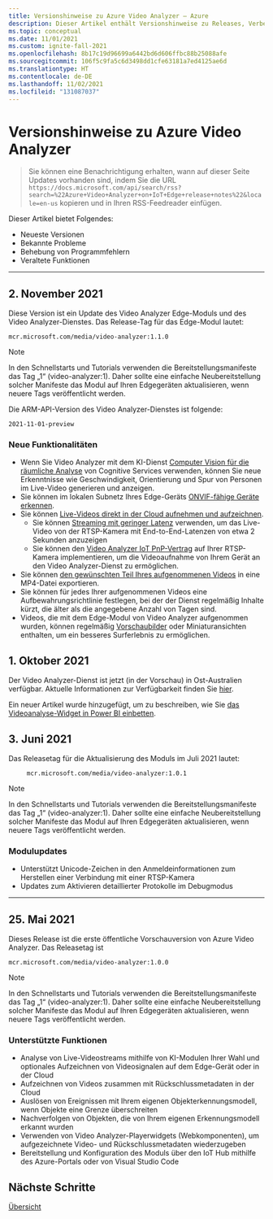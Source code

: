 ```yaml
---
title: Versionshinweise zu Azure Video Analyzer – Azure
description: Dieser Artikel enthält Versionshinweise zu Releases, Verbesserungen, Fehlerbehebungen und bekannten Problemen von Azure Video Analyzer.
ms.topic: conceptual
ms.date: 11/01/2021
ms.custom: ignite-fall-2021
ms.openlocfilehash: 8b17c19d96699a6442bd6d606ffbc88b25088afe
ms.sourcegitcommit: 106f5c9fa5c6d3498dd1cfe63181a7ed4125ae6d
ms.translationtype: HT
ms.contentlocale: de-DE
ms.lasthandoff: 11/02/2021
ms.locfileid: "131087037"
---
```

# <a name="azure-video-analyzer-release-notes"></a>Versionshinweise zu Azure Video Analyzer

>Sie können eine Benachrichtigung erhalten, wann auf dieser Seite Updates vorhanden sind, indem Sie die URL `https://docs.microsoft.com/api/search/rss?search=%22Azure+Video+Analyzer+on+IoT+Edge+release+notes%22&locale=en-us` kopieren und in Ihren RSS-Feedreader einfügen.

Dieser Artikel bietet Folgendes:

* Neueste Versionen
* Bekannte Probleme
* Behebung von Programmfehlern
* Veraltete Funktionen

<hr width=100%>

## <a name="november-2-2021"></a>2\. November 2021

Diese Version ist ein Update des Video Analyzer Edge-Moduls und des Video Analyzer-Dienstes. Das Release-Tag für das Edge-Modul lautet:

```
mcr.microsoft.com/media/video-analyzer:1.1.0
```

> [!NOTE]
> In den Schnellstarts und Tutorials verwenden die Bereitstellungsmanifeste das Tag „1“ (video-analyzer:1). Daher sollte eine einfache Neubereitstellung solcher Manifeste das Modul auf Ihren Edgegeräten aktualisieren, wenn neuere Tags veröffentlicht werden.

Die ARM-API-Version des Video Analyzer-Dienstes ist folgende:

```
2021-11-01-preview
```

### <a name="new-functionalities"></a>Neue Funktionalitäten

* Wenn Sie Video Analyzer mit dem KI-Dienst [Computer Vision für die räumliche Analyse](edge/computer-vision-for-spatial-analysis.md) von Cognitive Services verwenden, können Sie neue Erkenntnisse wie Geschwindigkeit, Orientierung und Spur von Personen im Live-Video generieren und anzeigen.
* Sie können im lokalen Subnetz Ihres Edge-Geräts [ONVIF-fähige Geräte erkennen](edge/camera-discovery.md).
* Sie können [Live-Videos direkt in der Cloud aufnehmen und aufzeichnen](cloud/connect-cameras-to-cloud.md).
  * Sie können [Streaming mit geringer Latenz](playback-recordings-how-to.md#low-latency-streaming) verwenden, um das Live-Video von der RTSP-Kamera mit End-to-End-Latenzen von etwa 2 Sekunden anzuzeigen
  * Sie können den [Video Analyzer IoT PnP-Vertrag](cloud/connect-devices.md) auf Ihrer RTSP-Kamera implementieren, um die Videoaufnahme von Ihrem Gerät an den Video Analyzer-Dienst zu ermöglichen.
* Sie können [den gewünschten Teil Ihres aufgenommenen Videos](cloud/export-portion-of-video-as-mp4.md) in eine MP4-Datei exportieren.
* Sie können für jedes Ihrer aufgenommenen Videos eine Aufbewahrungsrichtlinie festlegen, bei der der Dienst regelmäßig Inhalte kürzt, die älter als die angegebene Anzahl von Tagen sind.
* Videos, die mit dem Edge-Modul von Video Analyzer aufgenommen wurden, können regelmäßig [Vorschaubilder](edge/enable-video-preview-images.md) oder Miniaturansichten enthalten, um ein besseres Surferlebnis zu ermöglichen.

## <a name="october-1-2021"></a>1\. Oktober 2021
Der Video Analyzer-Dienst ist jetzt (in der Vorschau) in Ost-Australien verfügbar. Aktuelle Informationen zur Verfügbarkeit finden Sie [hier](https://azure.microsoft.com/global-infrastructure/services/?products=video-analyzer&regions=all).

Ein neuer Artikel wurde hinzugefügt, um zu beschreiben, wie Sie [das Videoanalyse-Widget in Power BI einbetten](embed-player-in-power-bi.md).

## <a name="june-3-2021"></a>3\. Juni 2021

Das Releasetag für die Aktualisierung des Moduls im Juli 2021 lautet:

```
     mcr.microsoft.com/media/video-analyzer:1.0.1
```
> [!NOTE]
> In den Schnellstarts und Tutorials verwenden die Bereitstellungsmanifeste das Tag „1“ (video-analyzer:1). Daher sollte eine einfache Neubereitstellung solcher Manifeste das Modul auf Ihren Edgegeräten aktualisieren, wenn neuere Tags veröffentlicht werden.

### <a name="module-updates"></a>Modulupdates
* Unterstützt Unicode-Zeichen in den Anmeldeinformationen zum Herstellen einer Verbindung mit einer RTSP-Kamera
* Updates zum Aktivieren detaillierter Protokolle im Debugmodus

<hr width=100%>

## <a name="may-25-2021"></a>25. Mai 2021

Dieses Release ist die erste öffentliche Vorschauversion von Azure Video Analyzer. Das Releasetag ist

```
mcr.microsoft.com/media/video-analyzer:1.0.0
```

> [!NOTE]
> In den Schnellstarts und Tutorials verwenden die Bereitstellungsmanifeste das Tag „1“ (video-analyzer:1). Daher sollte eine einfache Neubereitstellung solcher Manifeste das Modul auf Ihren Edgegeräten aktualisieren, wenn neuere Tags veröffentlicht werden.

### <a name="supported-functionalities"></a>Unterstützte Funktionen

* Analyse von Live-Videostreams mithilfe von KI-Modulen Ihrer Wahl und optionales Aufzeichnen von Videosignalen auf dem Edge-Gerät oder in der Cloud
* Aufzeichnen von Videos zusammen mit Rückschlussmetadaten in der Cloud
* Auslösen von Ereignissen mit Ihrem eigenen Objekterkennungsmodell, wenn Objekte eine Grenze überschreiten
* Nachverfolgen von Objekten, die von Ihrem eigenen Erkennungsmodell erkannt wurden 
* Verwenden von Video Analyzer-Playerwidgets (Webkomponenten), um aufgezeichnete Video- und Rückschlussmetadaten wiederzugeben
* Bereitstellung und Konfiguration des Moduls über den IoT Hub mithilfe des Azure-Portals oder von Visual Studio Code
<!--REDIRECT* Manage [pipeline topologies](pipeline.md#pipeline-topologies) remotely or locally using [direct method](direct-methods.md) calls-->

## <a name="next-steps"></a>Nächste Schritte

[Übersicht](overview.md)
